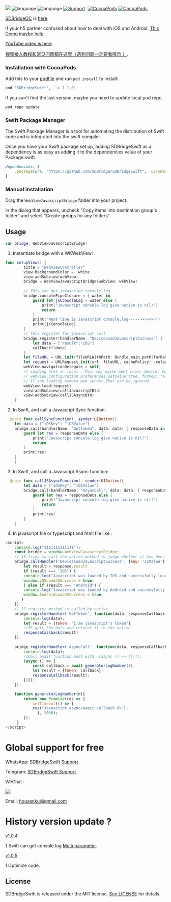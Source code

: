 ![](Resource/SDBridgeSwift.png)
![language](https://img.shields.io/badge/Language-Swift-green)
![language](https://img.shields.io/badge/support-Javascript/Async/Await-green)
[![Support](https://img.shields.io/badge/support-iOS%209%2B%20-FB7DEC.svg?style=flat)](https://www.apple.com/nl/ios/)&nbsp;
[![CocoaPods](https://img.shields.io/badge/pod-v1.0.5-green)](http://cocoapods.org/pods/SDBridgeSwift)
[![CocoaPods](https://img.shields.io/badge/support-SwiftPackageManagr-green)](https://www.swift.org/getting-started/#using-the-package-manager)

[SDBridgeOC](https://github.com/SDBridge/SDBridgeOC) is [here](https://github.com/SDBridge/SDBridgeOC).

If your h5 partner confused about how to deal with iOS and Android.
[This Demo maybe help](https://github.com/SDBridge/TypeScriptDemo).

[YouTube video is here](https://www.youtube.com/channel/UCejg0KqpAvoEem4v5y1QbpA/videos).

[视频接入教程和常见问题都在这里（遇到问题一定要看哦😯 ）](https://search.bilibili.com/all?vt=57847329&keyword=SDBridgeSwift&from_source=webtop_search).



### Installation with CocoaPods 
Add this to your [podfile](https://guides.cocoapods.org/using/getting-started.html) and run `pod install` to install:

```ruby
pod 'SDBridgeSwift', '~> 1.1.0'
```
If you can't find the last version, maybe you need to update local pod repo.
```ruby
pod repo update
```

### Swift Package Manager
The Swift Package Manager is a tool for automating the distribution of Swift code and is integrated into the swift compiler.

Once you have your Swift package set up, adding SDBridgeSwift as a dependency is as easy as adding it to the dependencies value of your Package.swift.
```ruby
dependencies: [
    .package(url: "https://github.com/SDBridge/SDBridgeSwift", .upToNextMajor(from: "1.1.0"))
]
```

### Manual installation
Drag the `WebViewJavascriptBridge` folder into your project.

In the dialog that appears, uncheck "Copy items into destination group's folder" and select "Create groups for any folders".

Usage
-----

```Swift
var bridge: WebViewJavascriptBridge!
```
1) Instantiate bridge with a WKWebView:
```Swift
func setupView() {
        title = "WebViewController"
        view.backgroundColor = .white
        view.addSubview(webView)
        bridge = WebViewJavascriptBridge(webView: webView)
        
        // This can get javascript console.log
        bridge.consolePipeClosure = { water in
            guard let jsConsoleLog = water else {
                print("Javascript console.log give native is nil!")
                return
            }
            print("Next line is Javascript console.log----->>>>>>>")
            print(jsConsoleLog)
        }
        // This register for javascript call
        bridge.register(handlerName: "DeviceLoadJavascriptSuccess") { (parameters, callback) in
            let data = ["result":"iOS"]
            callback?(data)
        }
        let fileURL = URL.init(fileURLWithPath: Bundle.main.path(forResource: "Demo", ofType: "html")!)
        let request = URLRequest.init(url: fileURL, cachePolicy: .reloadIgnoringLocalCacheData, timeoutInterval: 15.0)
        webView.navigationDelegate = self;
        // Loading html in local ，This way maybe meet cross domain. So You should not forget to set
        // webView.configuration.preferences.setValue(true, forKey: "allowFileAccessFromFileURLs")
        // If you loading remote web server,That can be ignored.
        webView.load(request)
        view.addSubview(callJavascriptBtn)
        view.addSubview(callJSAsyncBtn)
    }
```

2)  In Swift, and call a Javascript Sync function:

```Swift
  @objc func callSyncFunction(_ sender:UIButton){
    let data = ["iOSKey": "iOSValue"]
    bridge.call(handlerName: "GetToken", data: data) { responseData in
        guard let res = responseData else {
            print("Javascript console.log give native is nil!")
            return
        }
        print(res)
    }
    }
```
3) In Swift, and call a Javascript Async function:
```Swift
  @objc func callJSAsyncFunction(_ sender:UIButton){
        let data = ["iOSKey": "iOSValue"]
        bridge.call(handlerName: "AsyncCall", data: data) { responseData in
            guard let res = responseData else {
                print("Javascript console.log give native is nil!")
                return
            }
            print(res)
        }
    }
```
4) In javascript file or typescript and html file like :
	
```javascript
<script>
    console.log("1111111111111");
    const bridge = window.WebViewJavascriptBridge;
    // JS tries to call the native method to judge whether it has been loaded successfully and let itself know whether its user is in android app or IOS app
    bridge.callHandler('DeviceLoadJavascriptSuccess', {key: 'JSValue'}, function(response) {
        let result = response.result
        if (result === "iOS") {
        console.log("Javascript was loaded by IOS and successfully loaded.");
        window.iOSLoadJSSuccess = true;
        } else if (result === "Android") {
        console.log("Javascript was loaded by Android and successfully loaded.");
        window.AndroidLoadJSSuccess = true;
       }
    });
    // JS register method is called by native
    bridge.registerHandler('GetToken', function(data, responseCallback) {
        console.log(data);
        let result = {token: "I am javascript's token"}
        //JS gets the data and returns it to the native
        responseCallback(result)
    });
    
    bridge.registerHandler('AsyncCall', function(data, responseCallback) {
        console.log(data);
        //Call await function must with  (async () => {})();
        (async () => {
            const callback = await generatorLogNumber(1);
            let result = {token: callback};
            responseCallback(result);
        })();
    });

    function generatorLogNumber(n){
        return new Promise(res => {
            setTimeout(() => {
            res("Javascript async/await callback Ok");
              }, 1000);
        });
     }
</script>
```
# Global support for free
WhatsApp:
[SDBridgeSwift Support](https://chat.whatsapp.com/JLecXc5AeUh1fnii5tTuT1)

Telegram:
[SDBridgeSwift Support](https://t.me/+5QQvIZRYwwcyYWRl)

WeChat :

![](Resource/wechat.png)

Email:
housenkui@gmail.com

# History version update ?
[v1.0.4](https://github.com/SDBridge/SDBridgeSwift)

1.Swift can get console.log [Multi parameter](https://github.com/SDBridge/SDBridgeSwift/blob/main/WebViewJavascriptBridge/JavascriptCode.swift#L74).

[v1.0.5](https://github.com/SDBridge/SDBridgeSwift)

1.Optimize code.

## License

SDBridgeSwift is released under the MIT license. [See LICENSE](https://github.com/SDBridge/SDBridgeSwift/blob/main/LICENSE) for details.
